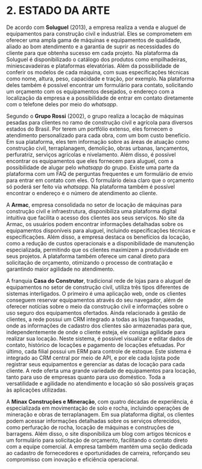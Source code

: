 # 2. ESTADO DA ARTE
De acordo com **Soluguel** (2013), a empresa realiza a venda e aluguel de equipamentos para construção civil e industrial. Eles se comprometem em oferecer uma ampla gama de máquinas e equipamentos de qualidade, aliado ao bom atendimento e a garantia de suprir as necessidades do cliente para que obtenha sucesso em cada projeto. Na plataforma da Soluguel é disponibilizado o catálogo dos produtos como empilhadeiras, miniescavadeiras e plataformas elevatórias. Além da possibilidade de conferir os modelos de cada máquina, com suas especificações técnicas como nome, altura, peso, capacidade e tração, por exemplo. Na plataforma deles também é possível encontrar um formulário para contato, solicitando um orçamento com os equipamentos desejados, o endereço com a localização da empresa e a possibilidade de entrar em contato diretamente com o telefone deles por meio do *whatsapp*.

Segundo o **Grupo Rossi** (2002), o grupo realiza a locação de máquinas pesadas para clientes no ramo de construção civil e agrícola para diversos estados do Brasil. Por terem um portfólio extenso, eles fornecem o atendimento personalizado para cada obra, com um bom custo benefício. Em sua plataforma, eles tem informação sobre as áreas de atuação como construção civil, terraplanagem, demolição, obras urbanas, lançamentos, perfuratriz, serviços agrícolas e nivelamento. Além disso, é possível encontrar os equipamentos que eles fornecem para aluguel, com a possibilidade de alugar pelo *whatsapp* do grupo. Existe uma parte da plataforma com um FAQ de perguntas frequentes e um formulário de envio para entrar em contato com eles. O formulário deixa claro que o orçamento só poderá ser feito via *whatsapp*. Na plataforma também é possível encontrar o endereço e o número de atendimento ao cliente.

A **Armac**, empresa consolidada no setor de locação de máquinas para construção civil e infraestrutura, disponibiliza uma plataforma digital intuitiva que facilita o acesso dos clientes aos seus serviços. No site da Armac, os usuários podem encontrar informações detalhadas sobre os equipamentos disponíveis para aluguel, incluindo especificações técnicas e especificações. Além disso, a empresa destaca os benefícios da locação, como a redução de custos operacionais e a disponibilidade de manutenção especializada, permitindo que os clientes maximizem a produtividade em seus projetos. A plataforma também oferece um canal direto para solicitação de orçamento, otimizando o processo de contratação e garantindo maior agilidade no atendimento.

A franquia **Casa do Construtor**, tradicional rede de lojas para o aluguel de equipamentos no setor de construção civil, utiliza três tipos diferentes de sistemas interligados. O primeiro é uma aplicação web, onde os clientes conseguem reservar equipamentos através do seu navegador, além de oferecer notícias sobre o meio da construção civil e informações sobre o uso seguro dos equipamentos ofertados. Ainda relacionado à gestão de clientes, a rede possui um CRM integrado a todas as lojas franqueadas, onde as informações de cadastro dos clientes são armazenadas para que, independentemente de onde o cliente esteja, ele consiga agilidade para realizar sua locação. Neste sistema, é possível visualizar e editar dados de contato, histórico de locações e pagamento de locações efetuadas. Por último, cada filial possui um ERM para controle de estoque. Este sistema é integrado ao CRM central por meio de API, e por ele cada lojista pode registrar seus equipamentos e gerenciar as datas de locação para cada cliente. A rede oferta uma grande variedade de equipamentos para locação, tanto para uso de empresas quanto para uso doméstico. Toda a versatilidade e agilidade no atendimento e locação só são possíveis graças às aplicações utilizadas.

A **Minax Construções e Mineração**, com quatro décadas de experiência, é especializada em movimentação de solo e rocha, incluindo operações de mineração e obras de terraplanagem. Em sua plataforma digital, os clientes podem acessar informações detalhadas sobre os serviços oferecidos, como perfuração de rocha, locação de máquinas e construções de barragens. Além disso, o site disponibiliza um blog com artigos técnicos e um formulário para solicitação de orçamento, facilitando o contato direto com a equipe comercial. A empresa também mantém uma seção dedicada ao cadastro de fornecedores e oportunidades de carreira, reforçando seu compromisso com inovação e eficiência operacional.
